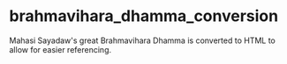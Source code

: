# brahmavihara_dhamma_conversion
Mahasi Sayadaw's great Brahmavihara Dhamma is converted to HTML to allow for easier referencing.
